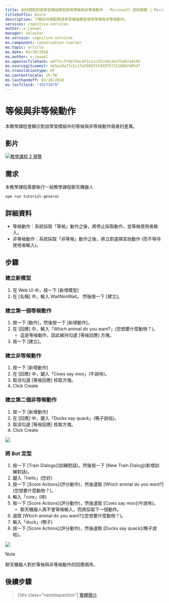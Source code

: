 ```yaml
---
title: 如何搭配對話學習模組模型使用等候與非等候動作 - Microsoft 認知服務 | Microsoft Docs
titleSuffix: Azure
description: 了解如何搭配對話學習模組模型使用等候與非等候動作。
services: cognitive-services
author: v-jaswel
manager: nolachar
ms.service: cognitive-services
ms.component: conversation-learner
ms.topic: article
ms.date: 04/30/2018
ms.author: v-jaswel
ms.openlocfilehash: a8f7ccf79e750c9f3c21c25c50c3e275db7e4195
ms.sourcegitcommit: 4e5ac8a7fc5c17af68372f4597573210867d05df
ms.translationtype: HT
ms.contentlocale: zh-TW
ms.lasthandoff: 07/20/2018
ms.locfileid: "39173079"
---
```

# <a name="wait-and-non-wait-actions"></a>等候與非等候動作

本教學課程會顯示對話學習模組中的等候與非等候動作兩者的差異。

## <a name="video"></a>影片

[![教學課程 2 預覽](http://aka.ms/cl-tutorial-02-preview)](http://aka.ms/blis-tutorial-02)

## <a name="requirements"></a>需求
本教學課程需要執行一般教學課程聊天機器人

    npm run tutorial-general

## <a name="details"></a>詳細資料

- 等候動作：系統採取「等候」動作之後，將停止採取動作，並等候使用者輸入。
- 非等候動作：系統採取「非等候」動作之後，將立即選擇其他動作 (而不等待使用者輸入)。

## <a name="steps"></a>步驟

### <a name="create-a-new-model"></a>建立新模型

1. 在 Web UI 中，按一下 [新增模型]
2. 在 [名稱] 中，輸入 WaitNonWait。 然後按一下 [建立]。

### <a name="create-the-first-wait-action"></a>建立第一個等候動作

1. 按一下 [動作]，然後按一下 [新增動作]。
2. 在 [回應] 中，輸入「Which animal do you want?」\(您想要什麼動物？\)。
    - 這是等候動作，因此維持勾選 [等候回應] 方塊。
3. 按一下 [建立]。

### <a name="create-a-non-wait-action"></a>建立非等候動作

1. 按一下 [新增動作]
2. 在 [回應] 中，鍵入「Cows say moo」\(牛說哞\)。
3. 取消勾選 [等候回應] 核取方塊。
4. Click Create

### <a name="create-a-second-non-wait-action"></a>建立第二個非等候動作

1. 按一下 [新增動作]
2. 在 [回應] 中，鍵入「Ducks say quack」\(鴨子說呱\)。
3. 取消勾選 [等候回應] 核取方塊。
4. Click Create

![](../media/tutorial2_actions.PNG)

### <a name="train-the-bot"></a>將 Bot 定型

1. 按一下 [Train Dialogs]\(訓練對話\)，然後按一下 [New Train Dialog]\(新增訓練對話\)。
2. 鍵入「hello」\(您好\)
3. 按一下 [Score Actions]\(評分動作\)，然後選取 [Which animal do you want?]\(您想要什麼動物？\)。
4. 輸入「cow」\(哞\)
5. 按一下 [Score Actions]\(評分動作\)，然後選取 [Cows say moo]\(牛說哞\)。
    - 聊天機器人將不會等候輸入，而將採取下一個動作。
2. 選取 [Which animal do you want?]\(您想要什麼動物？\)。
3. 輸入「duck」\(鴨子\)
5. 按一下 [Score Actions]\(評分動作\)，然後選取 [Ducks say quack]\(鴨子說呱\)。

![](../media/tutorial2_dialogs.PNG)

> [!NOTE]
> 聊天機器人對於等候與非等候動作的回應順序。

## <a name="next-steps"></a>後續步驟

> [!div class="nextstepaction"]
> [實體簡介](./3-introduction-to-entities.md)

